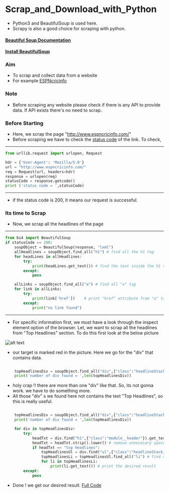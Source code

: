 # Scrap_and_Download_with_Python
* Python3 and BeautifulSoup is used here. 
* Scrapy is also a good choice for scraping with python.

#### [Beautiful Soup Documentation](https://www.crummy.com/software/BeautifulSoup/bs4/doc/#)
#### [Install BeautifulSoup](https://www.crummy.com/software/BeautifulSoup/bs4/doc/#installing-beautiful-soup)

### Aim
* To scrap and collect data from a website
* For example [ESPNcricinfo](http://www.espncricinfo.com/) 

### Note 
* Before scraping any website please check if there is any API to provide data. If API exists there's no need to scrap.

### Before Starting
* Here, we scrap the page "http://www.espncricinfo.com/"
* Before scraping we have to check the [status code](https://www.w3.org/Protocols/rfc2616/rfc2616-sec10.html) of the link. To check,

***
```python
from urllib.request import urlopen, Request

hdr = {'User-Agent': 'Mozilla/5.0'}
url = "http://www.espncricinfo.com/"
req = Request(url, headers=hdr)
response = urlopen(req)
statusCode = response.getcode()
print ('status code = ',statusCode)
```
***

* if the status code is 200, it means our request is successful.

### Its time to Scrap
* Now, we scrap all the headlines of the page

***
```python
from bs4 import BeautifulSoup
if statusCode == 200:
    soupObject = BeautifulSoup(response, "lxml")
    allHeadlines = soupObject.find_all("h1") # find all the h1 tag
    for headLines in allHeadlines:
        try:
            print(headLines.get_text()) # find the text inside the h1 tag
        except:
            pass

    allLinks = soupObject.find_all("a") # find all "a" tag
    for link in allLinks:
        try:
            print(link['href'])    # print "href" attribute from "a" tag
        except:
            print("no link found")

```
***

* For specific information first, we must have a look through the inspect element option of the browser. Let, we want to scrap all the headlines from "Top Headlines" section. To do this first look at the below picture 

![alt text][logo]

* our target is marked red in the picture. Here we go for the "div" that contains data.

```python

    topHeadlinesDiv = soupObject.find_all("div",{"class":"headlineStack"})
    print('number of div found = ',len(topHeadlinesDiv))

```
* holy crap !! there are more than one "div" like that. So, its not gonna work. we have to do something more.
* All those "div" s we found here not contains the text "Top Headlines", so this is really useful.

```python

    topHeadlinesDiv = soupObject.find_all("div",{"class":"headlineStack"})
    print('number of div found = ',len(topHeadlinesDiv))

    for div in topHeadlinesDiv:
        try:
            headTxt = div.find("h1",{"class":"module__header"}).get_text()
            headTxt = headTxt.strip().lower() # remove unnecesary space and convert text to lower case to match easily
            if headTxt == "top headlines":
                topHeadlinesUl = div.find("ul",{"class":"headlineStack__list"}) # find the specific "ul" tag that contains data
                topHeadlinesLi = topHeadlinesUl.find_all("li") # find all the "li" tag inside the "ul" tag
                for li in topHeadlinesLi:
                    print(li.get_text()) # print the desired result
        except:
            pass

```

* Done ! we get our desired result. [Full Code](https://github.com/Shayokh144/Scrap_and_Download_with_Python/blob/master/TopHeadlines.py)

[logo]: https://github.com/Shayokh144/Scrap_and_Download_with_Python/blob/master/TopHeadlinesEdited.png 

